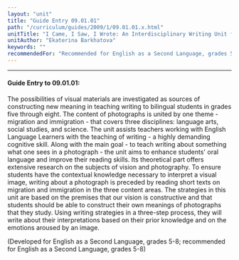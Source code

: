 ```yaml
---
layout: "unit"
title: "Guide Entry 09.01.01"
path: "/curriculum/guides/2009/1/09.01.01.x.html"
unitTitle: "I Came, I Saw, I Wrote: An Interdisciplinary Writing Unit for Bilingual Students"
unitAuthor: "Ekaterina Barkhatova"
keywords: ""
recommendedFor: "Recommended for English as a Second Language, grades 5-8"
---
```

<body>
<hr/>
<h4>
Guide Entry to 09.01.01:
</h4>
<p>The possibilities of visual materials are investigated as sources of constructing new meaning in teaching writing to bilingual students in grades five through eight. The content of photographs is united by one theme - migration and immigration - that covers three disciplines: language arts, social studies, and science. The unit assists teachers working with English Language Learners with the teaching of writing - a highly demanding cognitive skill. Along with the main goal - to teach writing about something what one sees in a photograph - the unit aims to enhance students' oral language and improve their reading skills. Its theoretical part offers extensive research on the subjects of vision and photography. To ensure students have the contextual knowledge necessary to interpret a visual image, writing about a photograph is preceded by reading short texts on migration and immigration in the three content areas. The strategies in this unit are based on the premises that our vision is constructive and that students should be able to construct their own meanings of photographs that they study. Using writing strategies in a three-step process, they will write about their interpretations based on their prior knowledge and on the emotions aroused by an image.</p>
<p>
(Developed for English as a Second Language, grades 5-8; recommended for English as a Second Language, grades 5-8)
</p>
</body>
